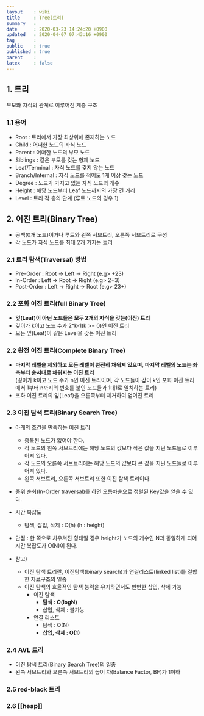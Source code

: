 ```yaml
---
layout    : wiki
title     : Tree(트리)
summary   : 
date      : 2020-03-23 14:24:20 +0900
updated   : 2020-04-07 07:43:16 +0900
tag       : 
public    : true
published : true
parent    : 
latex     : false
---
```


## 1. 트리
부모와 자식의 관계로 이루어진 계층 구조
 
### 1.1 용어
- Root : 트리에서 가장 최상위에 존재하는 노드
- Child : 어떠한 노드의 자식 노드
- Parent : 어떠한 노드의 부모 노드
- Siblings : 같은 부모를 갖는 형제 노드
- Leaf/Terminal : 자식 노드를 갖지 않는 노드
- Branch/Internal : 자식 노드를 적어도 1개 이상 갖는 노드
- Degree : 노드가 가지고 있는 자식 노드의 개수
- Height : 해당 노드부터 Leaf 노드까지의 가장 긴 거리
- Level : 트리 각 층의 단계 (루트 노드의 경우 1)


## 2. 이진 트리(Binary Tree)
- 공백(0개 노드)이거나 루트와 왼쪽 서브트리, 오른쪽 서브트리로 구성
- 각 노드가 자식 노드를 최대 2개 가지는 트리
 
### 2.1 트리 탐색(Traversal) 방법
- Pre-Order : Root -> Left -> Right (e.g> +23) 
- In-Order : Left -> Root -> Right (e.g> 2+3)
- Post-Order : Left -> Right -> Root (e.g> 23+)


### 2.2 포화 이진 트리(full Binary Tree)
- **잎(Leaf)이 아닌 노드들은 모두 2개의 자식을 갖는(이진) 트리**
- 깊이가 k이고 노드 수가 2^k-1(k >= 0)인 이진 트리
- 모든 잎(Leaf)이 같은 Level을 갖는 이진 트리

### 2.2 완전 이진 트리(Complete Binary Tree)
- **마지막 레벨을 제외하고 모든 레벨이 완전히 채워져 있으며, 마지막 레벨의 노드는 좌측부터 순서대로 채워지는 이진 트리**  
  (깊이가 k이고 노드 수가 n인 이진 트리이며, 각 노드들이 갚이 k인 포화 이진 트리에서 1부터 n까지의 번호를 붙인 노드들과 1대1로 일치하는 트리)
- 포화 이진 트리의 잎(Leaf)을 오른쪽부터 제거하여 얻어진 트리


### 2.3 이진 탐색 트리(Binary Search Tree)
- 아래의 조건을 만족하는 이진 트리
	- 중복된 노드가 없어야 한다.
	- 각 노드의 왼쪽 서브트리에는 해당 노드의 값보다 작은 값을 지닌 노드들로 이루어져 있다.
	- 각 노드의 오른쪽 서브트리에는 해당 노드의 값보다 큰 값을 지닌 노드들로 이루어져 있다.
	- 왼쪽 서브트리, 오른쪽 서브트리 또한 이진 탐색 트리이다.
- 중위 순회(In-Order traversal)를 하면 오름차순으로 정렬된 Key값을 얻을 수 있다.
- 시간 복잡도
	- 탐색, 삽입, 삭제 : O(h) (h : height)
- 단점 : 한 쪽으로 치우쳐진 형태일 경우 height가 노드의 개수인 N과 동일하게 되어 시간 복잡도가 O(N)이 된다.

- 참고)
	- 이진 탐색 트리란, 이진탐색(binary search)과 연결리스트(linked list)를 결합한 자료구조의 일종
	- 이진 탐색의 효율적인 탐색 능력을 유지하면서도 빈번한 삽입, 삭제 가능
		- 이진 탐색
			- **탐색 : O(logN)**
			- 삽입, 삭제 : 불가능
		- 연결 리스트
			- 탐색 : O(N)
			- **삽입, 삭제 : O(1)**

### 2.4 AVL 트리
- 이진 탐색 트리(Binary Search Tree)의 일종
- 왼쪽 서브트리와 오른쪽 서브트리의 높이 차(Balance Factor, BF)가 1이하

### 2.5 red-black 트리


### 2.6 [[heap]]



